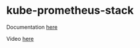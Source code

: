 # kube-prometheus-stack

Documentation [here](https://technotim.live/posts/kube-grafana-prometheus/)

Video [here](https://www.youtube.com/watch?v=fzny5uUaAeY)
